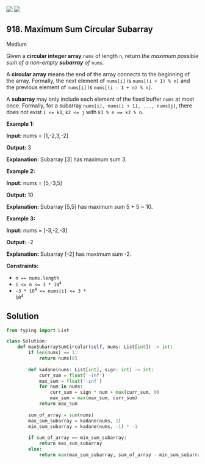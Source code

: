 [![](https://img.shields.io/github/stars/LeetCode-in-Python/LeetCode-in-Python?label=Stars&style=flat-square)](https://github.com/LeetCode-in-Python/LeetCode-in-Python)
[![](https://img.shields.io/github/forks/LeetCode-in-Python/LeetCode-in-Python?label=Fork%20me%20on%20GitHub%20&style=flat-square)](https://github.com/LeetCode-in-Python/LeetCode-in-Python/fork)

## 918\. Maximum Sum Circular Subarray

Medium

Given a **circular integer array** `nums` of length `n`, return _the maximum possible sum of a non-empty **subarray** of_ `nums`.

A **circular array** means the end of the array connects to the beginning of the array. Formally, the next element of `nums[i]` is `nums[(i + 1) % n]` and the previous element of `nums[i]` is `nums[(i - 1 + n) % n]`.

A **subarray** may only include each element of the fixed buffer `nums` at most once. Formally, for a subarray `nums[i], nums[i + 1], ..., nums[j]`, there does not exist `i <= k1`, `k2 <= j` with `k1 % n == k2 % n`.

**Example 1:**

**Input:** nums = [1,-2,3,-2]

**Output:** 3

**Explanation:** Subarray [3] has maximum sum 3. 

**Example 2:**

**Input:** nums = [5,-3,5]

**Output:** 10

**Explanation:** Subarray [5,5] has maximum sum 5 + 5 = 10. 

**Example 3:**

**Input:** nums = [-3,-2,-3]

**Output:** -2

**Explanation:** Subarray [-2] has maximum sum -2. 

**Constraints:**

*   `n == nums.length`
*   <code>1 <= n <= 3 * 10<sup>4</sup></code>
*   <code>-3 * 10<sup>4</sup> <= nums[i] <= 3 * 10<sup>4</sup></code>

## Solution

```python
from typing import List

class Solution:
    def maxSubarraySumCircular(self, nums: List[int]) -> int:
        if len(nums) == 1:
            return nums[0]
        
        def kadane(nums: List[int], sign: int) -> int:
            curr_sum = float('-inf')
            max_sum = float('-inf')
            for num in nums:
                curr_sum = sign * num + max(curr_sum, 0)
                max_sum = max(max_sum, curr_sum)
            return max_sum
        
        sum_of_array = sum(nums)
        max_sum_subarray = kadane(nums, 1)
        min_sum_subarray = kadane(nums, -1) * -1
        
        if sum_of_array == min_sum_subarray:
            return max_sum_subarray
        else:
            return max(max_sum_subarray, sum_of_array - min_sum_subarray)
```